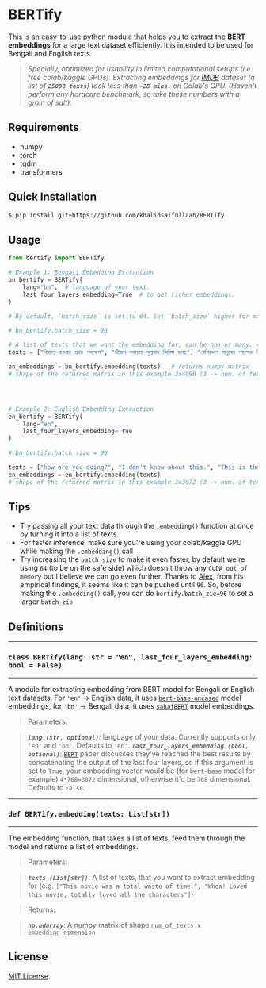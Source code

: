# BERTify

This is an easy-to-use python module that helps you to extract the **BERT embeddings** for a large text dataset efficiently. It is intended to be used for Bengali and English texts.

>_Specially, optimized for usability in limited computational setups (i.e. free colab/kaggle GPUs). Extracting embeddings for [IMDB](https://pytorch.org/text/stable/datasets.html#imdb) dataset (a list of **`25000 texts`**) took less than **`~28 mins.`** on Colab's GPU. (Haven't perform any hardcore benchmark, so take these numbers with a grain of salt)._

## Requirements
- numpy
- torch
- tqdm
- transformers

## Quick Installation
```bash
$ pip install git+https://github.com/khalidsaifullaah/BERTify
```

## Usage

```python
from bertify import BERTify

# Example 1: Bengali Embedding Extraction
bn_bertify = BERTify(
    lang="bn",  # language of your text.
    last_four_layers_embedding=True  # to get richer embeddings.
)

# By default, `batch_size` is set to 64. Set `batch_size` higher for making things even faster but higher value than 96 may throw `CUDA out of memory` on Colab's GPU, so try at your own risk.

# bn_bertify.batch_size = 96

# A list of texts that we want the embedding for, can be one or many. (You can turn your whole dataset into a list of texts and pass it into the method for faster embedding extraction)
texts = ["বিখ্যাত হওয়ার প্রথম পদক্ষেপ", "জীবনে সবচেয়ে মূল্যবান জিনিস হচ্ছে", "বেশিরভাগ মানুষের পছন্দের জিনিস হচ্ছে"]

bn_embeddings = bn_bertify.embedding(texts)   # returns numpy matrix 
# shape of the returned matrix in this example 3x4096 (3 -> num. of texts, 4096 -> embedding dim.)




# Example 2: English Embedding Extraction
en_bertify = BERTify(
    lang="en",
    last_four_layers_embedding=True
)

# bn_bertify.batch_size = 96

texts = ["how are you doing?", "I don't know about this.", "This is the most important thing."]
en_embeddings = en_bertify.embedding(texts) 
# shape of the returned matrix in this example 3x3072 (3 -> num. of texts, 3072 -> embedding dim.)
```

## Tips

- Try passing all your text data through the `.embedding()` function at once by turning it into a list of texts.
- For faster inference, make sure you're using your colab/kaggle GPU while making the `.embedding()` call
- Try increasing the `batch_size` to make it even faster, by default we're using `64` (to be on the safe side) which doesn't throw any `CUDA out of memory` but I believe we can go even further. Thanks to [Alex](https://afmck.in/), from his empirical findings, it seems like it can be pushed until `96`. So, before making the `.embedding()` call, you can do `bertify.batch_zie=96` to set a larger `batch_zie`

## Definitions
---------------
### **`class BERTify(lang: str = "en", last_four_layers_embedding: bool = False)`**
---------------
A module for extracting embedding from BERT model for Bengali or English text datasets.
    For `'en'` -> English data, it uses [`bert-base-uncased`](https://huggingface.co/bert-base-uncased) model embeddings, 
    for `'bn'` -> Bengali data, it uses [`sahajBERT`](https://huggingface.co/neuropark/sahajBERT) model embeddings.

> Parameters:

> **_`lang (str, optional)`_**: language of your data. Currently supports only `'en'` and `'bn'`. Defaults to `'en'`.
**_`last_four_layers_embedding (bool, optional)`_**: [`BERT`](https://arxiv.org/abs/1810.04805) paper discusses they've reached the best results 
by concatenating the output of the last four layers, so if this argument is set to `True`, 
your embedding vector would be (for `bert-base` model for example) `4*768=3072` dimensional, otherwise it'd be `768` dimensional. Defaults to `False`.

---------------
### **`def BERTify.embedding(texts: List[str])`**
---------------
The embedding function, that takes a list of texts, feed them through the model and returns a list of embeddings.
> Parameters:

> **_`texts (List[str])`_**: A list of texts, that you want to extract embedding for (e.g. `["This movie was a total waste of time.", "Whoa! Loved this movie, totally loved all the characters"]`)

> Returns:

> **_`np.ndarray`_**: A numpy matrix of shape `num_of_texts x embedding_dimension`

## License

[MIT License](https://github.com/khalidsaifullaah/BERTify/blob/main/LICENSE).
